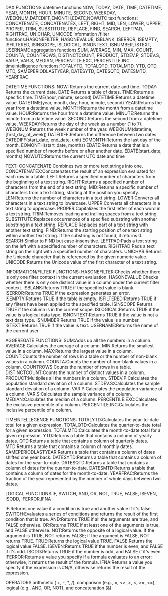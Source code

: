 DAX FUNCTIONS
  datetime functions:NOW, TODAY, DATE, TIME, DATETIME, YEAR, MONTH, HOUR, MINUTE, SECOND, WEEKDAY,  WEEKNUM,DATEDIFF,EMONTH,EDATE,NOWUTC
  text functions: CONCATENATE, CONCATENATEX, LEFT, RIGHT, MID, LEN, LOWER, UPPER, PROPER, TRIM, SUBSTITUTE, REPLACE, FIND, SEARCH, LEFTPAD, RIGHTPAD, UNICHAR, UNICODE
  information /filter functions:HASONEFILTER, HASONEVALUE, ISBLANK, ISERROR, ISEMPTY, ISFILTERED, ISINSCOPE, ISLOGICAL, ISNONTEXT, ISNUMBER, ISTEXT, USERNAME
  aggregation functions:SUM, AVERAGE, MIN, MAX, COUNT, COUNTA, COUNTROWS, DISTINCTCOUNT, PRODUCT, STDEV.P, STDEV.S, VAR.P, VAR.S, MEDIAN, PERCENTILE.EXC, PERCENTILE.INC
  timeintelligence functions:TOTALYTD, TOTALQTD, TOTALMTD, YTD, QTD, MTD, SAMEPERIODLASTYEAR, DATESYTD, DATESQTD, DATESMTD, YEARFRAC
  
DATETIME FUNCTIONS:
NOW: Returns the current date and time.
TODAY: Returns the current date.
DATE:Returns a table of dates.
TIME:Returns a specific time.
TIME(hour, minute, second)
DATETIME:Returns a datetime value.
DATETIME(year, month, day, hour, minute, second)
YEAR:Returns the year from a datetime value.
MONTH:Returns the month from a datetime value.
HOUR:Returns the hour from a datetime value.
MINUTE:Returns the minute from a datetime value.
SECOND:Returns the second from a datetime value.
WEEKDAY:Returns the day of the week as a number (1 to 7).
WEEKNUM:Returns the week number of the year.
WEEKNUM(datetime, [first_day_of_week])
DATEDIFF:Returns the difference between two dates.
DATEDIFF(start_date, end_date, unit)
EOMONTH:Returns the last day of the month.
EOMONTH(start_date, months)
EDATE:Returns a date that is a specified number of months before or after another date.
EDATE(start_date, months)
NOWUTC:Returns the current UTC date and time 

TEXT:
CONCATENATE:Combines two or more text strings into one.
CONCATENATEX:Concatenates the result of an expression evaluated for each row in a table.
LEFT:Returns a specified number of characters from the beginning of a text string.
RIGHT:Returns a specified number of characters from the end of a text string.
MID:Returns a specific number of characters from a text string, starting at the position you specify.
LEN:Returns the number of characters in a text string.
LOWER:Converts all characters in a text string to lowercase.
UPPER:Converts all characters in a text string to uppercase.
PROPER:Capitalizes the first letter of each word in a text string.
TRIM:Removes leading and trailing spaces from a text string.
SUBSTITUTE:Replaces occurrences of a specified substring with another substring in a text string.
REPLACE:Replaces part of a text string with another text string.
FIND:Returns the starting position of one text string within another text string. If the substring is not found, it returns 0.
SEARCH:Similar to FIND but case-insensitive.
LEFTPAD:Pads a text string on the left with a specified number of characters.
RIGHTPAD:Pads a text string on the right with a specified number of characters.
UNICHAR:Returns the Unicode character that is referenced by the given numeric value.
UNICODE:Returns the Unicode value of the first character of a text string. 

INFORMATION/FILTER FUNCTIONS:
HASONEFILTER:Checks whether there is only one filter context in the current evaluation.
HASONEVALUE:Checks whether there is only one distinct value in a column under the current filter context.
ISBLANK:Returns TRUE if the specified value is blank.
ISERROR:Returns TRUE if the expression generates an error.
ISEMPTY:Returns TRUE if the table is empty.
ISFILTERED:Returns TRUE if any filters have been applied to the specified table.
ISINSCOPE:Returns TRUE if the column is in the current scope.
ISLOGICAL:Returns TRUE if the value is a logical data type.
ISNONTEXT:Returns TRUE if the value is not a text data type.
ISNUMBER:Returns TRUE if the value is a number.
ISTEXT:Returns TRUE if the value is text.
USERNAME:Returns the name of the current user.

AGGEREGATE FUNCTIONS:
SUM:Adds up all the numbers in a column.
AVERAGE:Calculates the average of a column.
MIN:Returns the smallest value in a column.
MAX:Returns the largest value in a column.
COUNT:Counts the number of rows in a table or the number of non-blank values in a column.
COUNTA:Counts the number of non-blank values in a column.
COUNTROWS:Counts the number of rows in a table.
DISTINCTCOUNT:Counts the number of distinct values in a column.
PRODUCT:Multiplies all the numbers in a column.
STDEV.P:Calculates the population standard deviation of a column.
STDEV.S:Calculates the sample standard deviation of a column.
VAR.P:Calculates the population variance of a column.
VAR.S:Calculates the sample variance of a column.
MEDIAN:Calculates the median of a column.
PERCENTILE.EXC:Calculates the exclusive percentile of a column.
PERCENTILE.INC:Calculates the inclusive percentile of a column.

TIMEINTELLEGENCE FUNCTIONS:
TOTALYTD:Calculates the year-to-date total for a given expression.
TOTALQTD:Calculates the quarter-to-date total for a given expression.
TOTALMTD:Calculates the month-to-date total for a given expression.
YTD:Returns a table that contains a column of yearly dates.
QTD:Returns a table that contains a column of quarterly dates.
MTD:Returns a table that contains a column of monthly dates.
SAMEPERIODLASTYEAR:Returns a table that contains a column of dates shifted one year back.
DATESYTD:Returns a table that contains a column of dates for the year-to-date.
DATESQTD:Returns a table that contains a column of dates for the quarter-to-date.
DATESMTD:Returns a table that contains a column of dates for the month-to-date.
YEARFRAC:Returns the fraction of the year represented by the number of whole days between two dates.


LOGICAL FUNCTIONS:IF, SWITCH, AND, OR, NOT, TRUE, FALSE, ISEVEN, ISODD, IFERROR,IFNA

IF:Returns one value if a condition is true and another value if it's false.
SWITCH:Evaluates a series of conditions and returns the result of the first condition that is true.
AND:Returns TRUE if all the arguments are true, and FALSE otherwise.
OR:Returns TRUE if at least one of the arguments is true, and FALSE otherwise.
NOT:Returns the opposite of a logical value. If the argument is TRUE, NOT returns FALSE; if the argument is FALSE, NOT returns TRUE.
TRUE:Returns the logical value TRUE.
FALSE:Returns the logical value FALSE.
ISEVEN:Returns TRUE if the number is even, and FALSE if it's odd.
ISODD:Returns TRUE if the number is odd, and FALSE if it's even.
IFERROR:Returns a value you specify if a formula evaluates to an error; otherwise, it returns the result of the formula.
IFNA:Returns a value you specify if the expression is #N/A, otherwise returns the result of the expression.

OPERATORS 
arithmetic ( +, -, *, /), comparison (e.g., =, <>, >, <, >=, <=), logical (e.g., AND, OR, NOT), and concatenation (&) 
